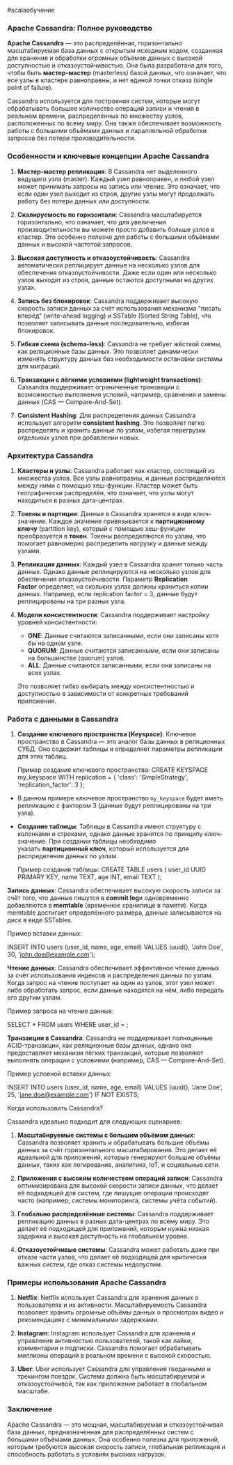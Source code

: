#scalaобучение 

### Apache Cassandra: Полное руководство

**Apache Cassandra** — это распределённая, горизонтально масштабируемая база данных с открытым исходным кодом, созданная для хранения и обработки огромных объёмов данных с высокой доступностью и отказоустойчивостью. Она была разработана для того, чтобы быть **мастер-мастер** (masterless) базой данных, что означает, что все узлы в кластере равноправны, и нет единой точки отказа (single point of failure).

Cassandra используется для построения систем, которые могут обрабатывать большое количество операций записи и чтения в реальном времени, распределённых по множеству узлов, расположенных по всему миру. Она также обеспечивает возможность работы с большими объёмами данных и параллельной обработки запросов без потери производительности.

### Особенности и ключевые концепции Apache Cassandra

1. **Мастер-мастер репликация**: В Cassandra нет выделенного ведущего узла (master). Каждый узел равноправен, и любой узел может принимать запросы на запись или чтение. Это означает, что если один узел выходит из строя, другие узлы могут продолжать работу без потери данных или доступности.
    
2. **Скалируемость по горизонтали**: Cassandra масштабируется горизонтально, что означает, что для увеличения производительности вы можете просто добавить больше узлов в кластер. Это особенно полезно для работы с большими объёмами данных и высокой частотой запросов.
    
3. **Высокая доступность и отказоустойчивость**: Cassandra автоматически реплицирует данные на несколько узлов для обеспечения отказоустойчивости. Даже если один или несколько узлов выходят из строя, данные остаются доступными на других узлах.
    
4. **Запись без блокировок**: Cassandra поддерживает высокую скорость записи данных за счёт использования механизма "писать вперёд" (write-ahead logging) и SSTable (Sorted String Table), что позволяет записывать данные последовательно, избегая блокировок.
    
5. **Гибкая схема (schema-less)**: Cassandra не требует жёсткой схемы, как реляционные базы данных. Это позволяет динамически изменять структуру данных без необходимости остановки системы для миграций.
    
6. **Транзакции с лёгкими условиями (lightweight transactions)**: Cassandra поддерживает ограниченные транзакции с возможностью выполнения условий, например, сравнения и замены данных (CAS — Compare-And-Set).
    
7. **Consistent Hashing**: Для распределения данных Cassandra использует алгоритм **consistent hashing**. Это позволяет легко распределять и хранить данные по узлам, избегая перегрузки отдельных узлов при добавлении новых.
    

### Архитектура Cassandra

1. **Кластеры и узлы**: Cassandra работает как кластер, состоящий из множества узлов. Все узлы равноправны, и данные распределяются между ними с помощью хеш-функции. Кластер может быть географически распределён, что означает, что узлы могут находиться в разных дата-центрах.
    
2. **Токены и партиции**: Данные в Cassandra хранятся в виде ключ-значение. Каждое значение привязывается к **партиционному ключу** (partition key), который с помощью хеш-функции преобразуется в **токен**. Токены распределяются по узлам, что помогает равномерно распределить нагрузку и данные между узлами.
    
3. **Репликация данных**: Каждый узел в Cassandra хранит только часть данных. Однако данные реплицируются на несколько узлов для обеспечения отказоустойчивости. Параметр **Replication Factor** определяет, на скольких узлах должны храниться копии данных. Например, если replication factor = 3, данные будут реплицированы на три разных узла.
    
4. **Модели консистентности**: Cassandra поддерживает настройку уровней консистентности:
    
    - **ONE**: Данные считаются записанными, если они записаны хотя бы на одном узле.
    - **QUORUM**: Данные считаются записанными, если они записаны на большинстве (quorum) узлов.
    - **ALL**: Данные считаются записанными, если они записаны на всех узлах.
    
    Это позволяет гибко выбирать между консистентностью и доступностью в зависимости от конкретных требований приложения.
    

### Работа с данными в Cassandra

1. **Создание ключевого пространства (Keyspace)**: Ключевое пространство в Cassandra — это аналог базы данных в реляционных СУБД. Оно содержит таблицы и определяет параметры репликации для этих таблиц.
    
    Пример создания ключевого пространства:
CREATE KEYSPACE my_keyspace WITH replication = {
  'class': 'SimpleStrategy',
  'replication_factor': 3
};


- В данном примере ключевое пространство `my_keyspace` будет иметь репликацию с фактором 3 (данные будут реплицированы на три узла).
    
- **Создание таблицы**: Таблицы в Cassandra имеют структуру с колонками и строками, однако данные хранятся по принципу ключ-значение. При создании таблицы необходимо указать **партиционный ключ**, который используется для распределения данных по узлам.
    
    Пример создания таблицы:
CREATE TABLE users (
  user_id UUID PRIMARY KEY,
  name TEXT,
  age INT,
  email TEXT
);


**Запись данных**: Cassandra обеспечивает высокую скорость записи за счёт того, что данные пишутся в **commit log**и одновременно добавляются в **memtable** (временное хранилище в памяти). Когда memtable достигает определённого размера, данные записываются на диск в виде SSTables.

Пример вставки данных:

INSERT INTO users (user_id, name, age, email)
VALUES (uuid(), 'John Doe', 30, 'john.doe@example.com');


**Чтение данных**: Cassandra обеспечивает эффективное чтение данных за счёт использования индексов и распределения данных по узлам. Когда запрос на чтение поступает на один из узлов, этот узел может либо обработать запрос, если данные находятся на нём, либо передать его другим узлам.

Пример запроса на чтение данных:

SELECT * FROM users WHERE user_id = <uuid>;


**Транзакции в Cassandra**: Cassandra не поддерживает полноценные ACID-транзакции, как реляционные базы данных, однако она предоставляет механизм лёгких транзакций, которые позволяют выполнять операции с условиями (например, CAS — Compare-And-Set).

Пример условной вставки данных:

INSERT INTO users (user_id, name, age, email)
VALUES (uuid(), 'Jane Doe', 25, 'jane.doe@example.com')
IF NOT EXISTS;


Когда использовать Cassandra?

Cassandra идеально подходит для следующих сценариев:

1. **Масштабируемые системы с большим объёмом данных**: Cassandra позволяет хранить и обрабатывать большие объёмы данных за счёт горизонтального масштабирования. Это делает её идеальной для приложений, которые генерируют большие объёмы данных, таких как логирование, аналитика, IoT, и социальные сети.
    
2. **Приложения с высоким количеством операций записи**: Cassandra оптимизирована для высокой скорости записи данных, что делает её подходящей для систем, где пишущие операции происходят часто (например, системы мониторинга, системы учёта событий).
    
3. **Глобально распределённые системы**: Cassandra поддерживает репликацию данных в разных дата-центрах по всему миру. Это делает её подходящей для приложений, которым нужна низкая задержка и высокая доступность на глобальном уровне.
    
4. **Отказоустойчивые системы**: Cassandra может работать даже при отказе части узлов, что делает её подходящей для критически важных систем, где отказ системы недопустим.
    

### Примеры использования Apache Cassandra

1. **Netflix**: Netflix использует Cassandra для хранения данных о пользователях и их активности. Масштабируемость Cassandra позволяет хранить огромные объёмы данных о просмотрах видео и рекомендациях с минимальными задержками.
    
2. **Instagram**: Instagram использует Cassandra для хранения и управления активностью пользователей, такой как лайки, комментарии и подписки. Cassandra помогает обрабатывать миллионы операций в реальном времени с высокой скоростью.
    
3. **Uber**: Uber использует Cassandra для управления геоданными и трекингом поездок. Система должна быть масштабируемой и отказоустойчивой, так как приложение работает в глобальном масштабе.
    

### Заключение

Apache Cassandra — это мощная, масштабируемая и отказоустойчивая база данных, предназначенная для распределённых систем с большими объёмами данных. Она особенно полезна для приложений, которым требуются высокая скорость записи, глобальная репликация и способность работать в условиях высоких нагрузок.